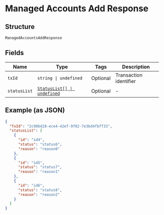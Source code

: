 
# Managed Accounts Add Response

## Structure

`ManagedAccountsAddResponse`

## Fields

| Name | Type | Tags | Description |
|  --- | --- | --- | --- |
| `txId` | `string \| undefined` | Optional | Transaction identifier |
| `statusList` | [`StatusList[] \| undefined`](../../doc/models/status-list.md) | Optional | - |

## Example (as JSON)

```json
{
  "TxId": "2c90bd28-ece4-42ef-9f02-7e3bd4fbff33",
  "statusList": [
    {
      "id": "id4",
      "status": "status6",
      "reason": "reason0"
    },
    {
      "id": "id5",
      "status": "status7",
      "reason": "reason1"
    },
    {
      "id": "id6",
      "status": "status8",
      "reason": "reason2"
    }
  ]
}
```

